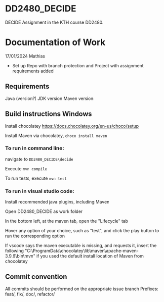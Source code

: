 # DD2480_DECIDE
DECIDE Assignment in the KTH course DD2480.

# Documentation of Work
17/01/2024 Mathias
- Set up Repo with branch protection and Project with assignment requirements added

## Requirements
Java (version?)
JDK version
Maven version

## Build instructions Windows

Install chocolatey https://docs.chocolatey.org/en-us/choco/setup

Install Maven via chocolatey, ```choco install maven```

### To run in command line:

navigate to ```DD2480_DECIDE\decide```

Execute ```mvn compile```

To run tests, execute ```mvn test```

### To run in visual studio code:

Install recommended java plugins, including Maven

Open DD2480_DECIDE as work folder

In the bottom left, at the maven tab, open the "Lifecycle" tab

Hover any option of your choice, such as "test", and click the play button to run the corresponding option

If vscode says the maven executable is missing, and requests it, insert the following "C:\ProgramData\chocolatey\lib\maven\apache-maven-3.9.6\bin\mvn" if you used the default install location of Maven from chocolatey

## Commit convention
All commits should be performed on the appropriate issue branch
Prefixes: feat/, fix/, doc/, refactor/
 